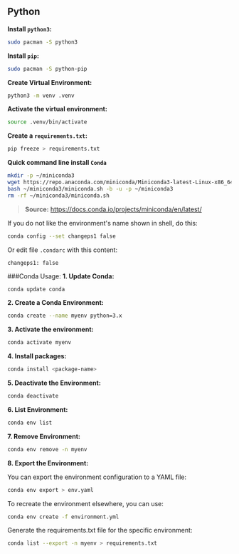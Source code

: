 ## Python

**Install `python3`:**

```sh
sudo pacman -S python3
```

**Install `pip`:**

```sh
sudo pacman -S python-pip
```

**Create Virtual Environment:**

```sh
python3 -m venv .venv
```

**Activate the virtual environment:**

```sh
source .venv/bin/activate
```

**Create a `requirements.txt`:**

```sh
pip freeze > requirements.txt
```

**Quick command line install `Conda`**

```sh
mkdir -p ~/miniconda3
wget https://repo.anaconda.com/miniconda/Miniconda3-latest-Linux-x86_64.sh -O ~/miniconda3/miniconda.sh
bash ~/miniconda3/miniconda.sh -b -u -p ~/miniconda3
rm -rf ~/miniconda3/miniconda.sh
```

> **Source:** https://docs.conda.io/projects/miniconda/en/latest/

If you do not like the environment's name shown in shell, do this:

```sh
conda config --set changeps1 false
```

Or edit file `.condarc` with this content:

```.condarc
changeps1: false
```

###Conda Usage:
**1. Update Conda:**

```sh
conda update conda
```

**2. Create a Conda Environment:**

```sh
conda create --name myenv python=3.x
```

**3. Activate the environment:**

```sh
conda activate myenv
```

**4. Install packages:**

```sh
conda install <package-name>
```

**5. Deactivate the Environment:**

```sh
conda deactivate
```

**6. List Environment:**

```sh
conda env list
```

**7. Remove Environment:**

```sh
conda env remove -n myenv
```

**8. Export the Environment:**

You can export the environment configuration to a YAML file:

```sh
conda env export > env.yaml
```

To recreate the environment elsewhere, you can use:

```sh
conda env create -f environment.yml
```

Generate the requirements.txt file for the specific environment:

```sh
conda list --export -n myenv > requirements.txt
```

